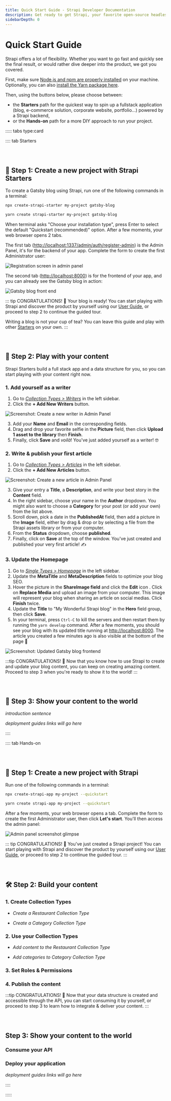 ```yaml
---
title: Quick Start Guide - Strapi Developer Documentation
description: Get ready to get Strapi, your favorite open-source headless cms up and running in less than 3 minutes.
sidebarDepth: 0
---
```


# Quick Start Guide

<style lang="scss" scoped>
  h2 {
    padding-top: 2em;
  }
</style>

Strapi offers a lot of flexibility. Whether you want to go fast and quickly see the final result, or would rather dive deeper into the product, we got you covered.

First, make sure [Node.js and npm are properly installed](/developer-docs/latest/setup-deployment-guides/installation/cli.md#step-1-make-sure-requirements-are-met) on your machine. Optionally, you can also [install the Yarn package here](https://yarnpkg.com/en/).

Then, using the buttons below, please choose between:

- the **Starters** path for the quickest way to spin up a fullstack application (blog, e-commerce solution, corporate website, portfolio…) powered by a Strapi backend,
- or the **Hands-on** path for a more DIY approach to run your project.


::::: tabs type:card
<!-- we need 5 colons or it will conflict with the tip markup -->

:::: tab Starters

<!-- We use the vuepress-plugin-tabs plugin but customize tabs to look more like buttons -->
<style lang="scss">
  .el-tabs__header {
    padding-top: 2em;
  }

  .el-tabs--card > .el-tabs__header,
  .el-tabs--card > .el-tabs__header .el-tabs__nav {
    border: none;
  }

  .el-tabs--card > .el-tabs__header .el-tabs__item {
    border-radius: 8px;
    border: solid 1px rgba(129,107,250,.2);
    font-size: 100%;
  }

  .el-tabs--card > .el-tabs__header .el-tabs__item:first-child {
    border-left: solid 1px rgba(129,107,250,.2);
    margin-right: 8px;
  }

  .el-tabs--card > .el-tabs__header .el-tabs__item.is-active {
    background-color: rgba(129,107,250,0.9);
    color: white !important;
    font-weight: bold;
    border-color: rgb(129,107,250);
  }

</style>

## 🚀 Step 1: Create a new project with Strapi Starters

To create a Gatsby blog using Strapi, run one of the following commands in a terminal:

<code-group>
<code-block title="NPX">

```bash
npx create-strapi-starter my-project gatsby-blog
```

</code-block>
<code-block title="YARN">

```bash
yarn create strapi-starter my-project gatsby-blog
```

</code-block>
</code-group>

When terminal asks "Choose your installation type", press Enter to select the default "Quickstart (recommended)" option. After a few moments, your web browser opens 2 tabs.

The first tab ([http://localhost:1337/admin/auth/register-admin](http://localhost:1337/admin/auth/register-admin)) is the Admin Panel, it's for the backend of your app. Complete the form to create the first Administrator user:

![Registration screen in admin panel](../assets/quick-start-guide/qsg-starters-step1-01-admin_panel.png)

The second tab ([http://localhost:8000](http://localhost:8000)) is for the frontend of your app, and you can already see the Gatsby blog in action:

![Gatsby blog front end](../assets/quick-start-guide/qsg-starters-step1-01-gatsby_fe.png)


::: tip CONGRATULATIONS! 🥳 
Your blog is ready! You can start playing with Strapi and discover the product by yourself using our [User Guide](/user-docs/latest/getting-started/introduction.html#accessing-the-admin-panel), or proceed to step 2 to continue the guided tour.

Writing a blog is not your cup of tea? You can leave this guide and play with other [Starters](https://strapi.io/starters) on your own.
:::

## 🎨 Step 2: Play with your content

Strapi Starters build a full stack app and a data structure for you, so you can start playing with your content right now.

<!-- other considered emojis for this section: 🎠 🎡 🧸  -->

### 1. Add yourself as a writer

1. Go to [_Collection Types > Writers_](http://localhost:1337/admin/plugins/content-manager/collectionType/application::writer.writer?page=1&pageSize=10&_sort=name:ASC) in the left sidebar.
2. Click the **+ Add New Writers** button.

![Screenshot: Create a new writer in Admin Panel](../assets/quick-start-guide/qsg-starters-step2-01-writer.png)

3. Add your **Name** and **Email** in the corresponding fields.
4. Drag and drop your favorite selfie in the **Picture** field, then click **Upload 1 asset to the library** then **Finish**.
5. Finally, click **Save** and _voilà_! You've just added yourself as a writer! 🤓

### 2. Write & publish your first article

1. Go to [_Collection Types > Articles_](http://localhost:1337/admin/plugins/content-manager/collectionType/application::article.article?page=1&pageSize=10&_sort=title:ASC) in the left sidebar.
2. Click the **+ Add New Articles** button.

![Screenshot: Create a new article in Admin Panel](../assets/quick-start-guide/qsg-starters-step2-02-write_article.png)

3. Give your entry a **Title**, a **Description**, and write your best story in the **Content** field.
4. In the right sidebar, choose your name in the **Author** dropdown. You might also want to choose a **Category** for your post (or add your own) from the list above.
5.  Scroll down, pick a date in the **PublishedAt** field, then add a picture in the **Image** field, either by drag & drop or by selecting a file from the Strapi assets library or from your computer.
6. From the **Status** dropdown, choose **published**. 
7. Finally, click on **Save** at the top of the window. You've just created and published your very first article! ✍️

### 3. Update the Homepage

1. Go to [_Single Types > Homepage_](http://localhost:1337/admin/plugins/content-manager/singleType/application::homepage.homepage) in the left sidebar. 
2. Update the **MetaTitle** and **MetaDescription** fields to optimize your blog SEO.
3. Hover the picture in the **ShareImage field** and click the **Edit** icon <Fa-PencilAlt />. Click on **Replace Media** and upload an image from your computer. This image will represent your blog when sharing an article on social medias. Click **Finish** twice.
4. Update the **Title** to "My Wonderful Strapi blog" in the **Hero** field group, then click **Save**.
5. In your terminal, press `Ctrl-C` to kill the servers and then restart them by running the `yarn develop` command. After a few moments, you should see your blog with its updated title running at [http://localhost:8000](http://localhost:8000). The article you created a few minutes ago is also visible at the bottom of the page 👀

![Screenshot: Updated Gatsby blog frontend](../assets/quick-start-guide/qsg-starters-step2-04-updated_fe.png)


:::tip CONGRATULATIONS! 🥳 
Now that you know how to use Strapi to create and update your blog content, you can keep on creating amazing content. Proceed to step 3 when you're ready to show it to the world!
:::

## 👀 Step 3: Show your content to the world

_introduction sentence_

_deployment guides links will go here_

::::

:::: tab Hands-on

## 🚀  Step 1: Create a new project with Strapi

Run one of the following commands in a terminal:

<code-group>
<code-block title="NPX">

```bash
npx create-strapi-app my-project --quickstart
```

</code-block>
<code-block title="YARN">

```bash
yarn create strapi-app my-project --quickstart
```

</code-block>
</code-group>

After a few moments, your web browser opens a tab. Complete the form to create the first Administrator user, then click **Let's start**. You'll then access the admin panel:

![Admin panel screenshot glimpse](../assets/quick-start-guide//qsg-handson-step1-01-admin_panel.png)

::: tip CONGRATULATIONS! 🥳 
You've just created a Strapi project! You can start playing with Strapi and discover the product by yourself using our [User Guide](/user-docs/latest/getting-started/introduction.html#accessing-the-admin-panel), or proceed to step 2 to continue the guided tour.
:::

## 🛠  Step 2: Build your content

### 1. Create Collection Types

- _Create a Restaurant Collection Type_

- _Create a Category Collection Type_

### 2. Use your Collection Types

- _Add content to the Restaurant Collection Type_

- _Add categories to Category Collection Type_

### 3. Set Roles & Permissions


### 4. Publish the content


:::tip CONGRATULATIONS! 🥳 
Now that your data structure is created and accessible through the API, you can start consuming it by yourself, or proceed to step 3 to learn how to integrate & deliver your content.
:::

## Step 3: Show your content to the world

### Consume your API

<IntegrationLinks></IntegrationLinks>

### Deploy your application

_deployment guides links will go here_

::::

:::::
